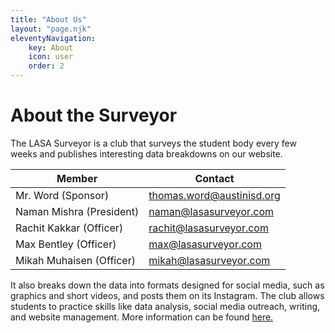 ```yaml
---
title: "About Us"
layout: "page.njk"
eleventyNavigation:
    key: About
    icon: user
    order: 2
---
```


# About the Surveyor
The LASA Surveyor is a club that surveys the student body every few weeks and publishes interesting data breakdowns on our website.
<table class="table">
  <thead class="thead">
    <tr>
      <th scope="Member">Member</th>
      <th scope="Contact">Contact</th>
    </tr>
  </thead>
  <tbody>
    <tr>
      <td>Mr. Word (Sponsor)</td>
      <td><a href="mailto:thomas.word@austinisd.org">thomas.word@austinisd.org</a></td>
    </tr>
    <tr>
      <td>Naman Mishra (President)</td>
      <td><a href="mailto:naman@lasasurveyor.com">naman@lasasurveyor.com</a></td>
    </tr>
    <tr>
      <td>Rachit Kakkar (Officer)</td>
      <td><a href="mailto:rachit@lasasurveyor.com<">rachit@lasasurveyor.com</a></td>
    </tr>
    <tr>
      <td>Max Bentley (Officer)</td>
      <td><a href="mailto:rachit@lasasurveyor.com<">max@lasasurveyor.com</a></td>
    </tr>
    <tr>
      <td>Mikah Muhaisen (Officer)</td>
      <td><a href="mailto:rachit@lasasurveyor.com<">mikah@lasasurveyor.com</a></td>
    </tr>
    <!--<tr>
      <td>Paarth Bamb (Officer)</td>
      <td><a href="mailto:">Work in progress!</a></td>
    </tr>-->
  </tbody>
</table>
It also breaks down the data into formats designed for social media, such as graphics and short videos, and posts them on its Instagram. The club allows students to practice skills like data analysis, social media outreach, writing, and website management.
More information can be found <a href="https://docs.google.com/document/d/1jQ3OzFKKV9872uqK52Lf_0avonWVqBc7WB-GBojlga0/edit?usp=sharing" target="blank">here.</a>